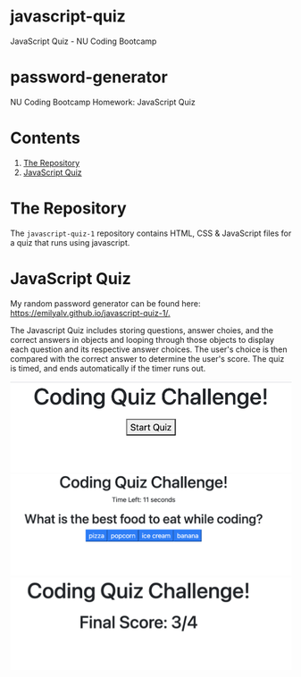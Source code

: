 # javascript-quiz
JavaScript Quiz - NU Coding Bootcamp

# password-generator
NU Coding Bootcamp Homework: JavaScript Quiz

<h1>Contents</h1>
<ol>
<li><a href="#repository">The Repository</a></li>
<li><a href="#javascript-quiz">JavaScript Quiz</a></li>
</ol>

<h1 id="repository">The Repository</h1>
The <code>javascript-quiz-1</code> repository contains HTML, CSS & JavaScript files for a quiz that runs using javascript.
<h1 id="javascript-quiz">JavaScript Quiz</h1>
My random password generator can be found here: <a href="https://emilyalv.github.io/javascript-quiz-1/.">https://emilyalv.github.io/javascript-quiz-1/.</a>

The Javascript Quiz includes storing questions, answer choies, and the correct answers in objects and looping through those objects to display each question and its respective answer choices. The user's choice is then compared with the correct answer to determine the user's score. The quiz is timed, and ends automatically if the timer runs out. 

<img src="./assets/images/quizstart.png">
<img src="./assets/images/quizquestions.png">
<img src="./assets/images/quizscore.png">


